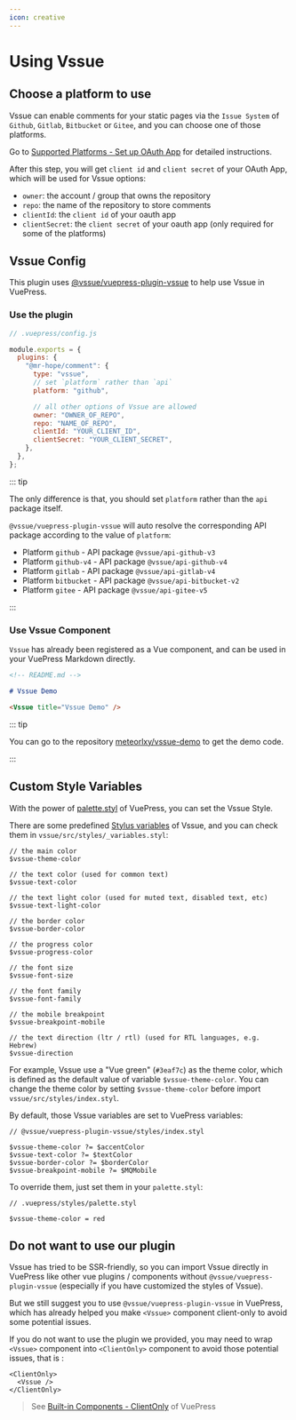 ```yaml
---
icon: creative
---
```


# Using Vssue

## Choose a platform to use

Vssue can enable comments for your static pages via the `Issue System` of `Github`, `Gitlab`, `Bitbucket` or `Gitee`, and you can choose one of those platforms.

Go to [Supported Platforms - Set up OAuth App](./supported-platforms.md) for detailed instructions.

After this step, you will get `client id` and `client secret` of your OAuth App, which will be used for Vssue options:

- `owner`: the account / group that owns the repository
- `repo`: the name of the repository to store comments
- `clientId`: the `client id` of your oauth app
- `clientSecret`: the `client secret` of your oauth app (only required for some of the platforms)

## Vssue Config

This plugin uses [@vssue/vuepress-plugin-vssue](https://www.npmjs.com/package/@vssue/vuepress-plugin-vssue) to help use Vssue in VuePress.

### Use the plugin

```js
// .vuepress/config.js

module.exports = {
  plugins: {
    "@mr-hope/comment": {
      type: "vssue",
      // set `platform` rather than `api`
      platform: "github",

      // all other options of Vssue are allowed
      owner: "OWNER_OF_REPO",
      repo: "NAME_OF_REPO",
      clientId: "YOUR_CLIENT_ID",
      clientSecret: "YOUR_CLIENT_SECRET",
    },
  },
};
```

::: tip

The only difference is that, you should set `platform` rather than the `api` package itself.

`@vssue/vuepress-plugin-vssue` will auto resolve the corresponding API package according to the value of `platform`:

- Platform `github` - API package `@vssue/api-github-v3`
- Platform `github-v4` - API package `@vssue/api-github-v4`
- Platform `gitlab` - API package `@vssue/api-gitlab-v4`
- Platform `bitbucket` - API package `@vssue/api-bitbucket-v2`
- Platform `gitee` - API package `@vssue/api-gitee-v5`

:::

### Use Vssue Component

`Vssue` has already been registered as a Vue component, and can be used in your VuePress Markdown directly.

```md
<!-- README.md -->

# Vssue Demo

<Vssue title="Vssue Demo" />
```

::: tip

You can go to the repository [meteorlxy/vssue-demo](https://github.com/meteorlxy/vssue-demo) to get the demo code.

:::

## Custom Style Variables

With the power of [palette.styl](https://vuepress.vuejs.org/config/#palette-styl) of VuePress, you can set the Vssue Style.

There are some predefined [Stylus variables](http://stylus-lang.com/docs/variables.html) of Vssue, and you can check them in `vssue/src/styles/_variables.styl`:

```stylus
// the main color
$vssue-theme-color

// the text color (used for common text)
$vssue-text-color

// the text light color (used for muted text, disabled text, etc)
$vssue-text-light-color

// the border color
$vssue-border-color

// the progress color
$vssue-progress-color

// the font size
$vssue-font-size

// the font family
$vssue-font-family

// the mobile breakpoint
$vssue-breakpoint-mobile

// the text direction (ltr / rtl) (used for RTL languages, e.g. Hebrew)
$vssue-direction
```

For example, Vssue use a "Vue green" (`#3eaf7c`) as the theme color, which is defined as the default value of variable `$vssue-theme-color`. You can change the theme color by setting `$vssue-theme-color` before import `vssue/src/styles/index.styl`.

By default, those Vssue variables are set to VuePress variables:

```stylus
// @vssue/vuepress-plugin-vssue/styles/index.styl

$vssue-theme-color ?= $accentColor
$vssue-text-color ?= $textColor
$vssue-border-color ?= $borderColor
$vssue-breakpoint-mobile ?= $MQMobile
```

To override them, just set them in your `palette.styl`:

```stylus
// .vuepress/styles/palette.styl

$vssue-theme-color = red
```

## Do not want to use our plugin

Vssue has tried to be SSR-friendly, so you can import Vssue directly in VuePress like other vue plugins / components without `@vssue/vuepress-plugin-vssue` (especially if you have customized the styles of Vssue).

But we still suggest you to use `@vssue/vuepress-plugin-vssue` in VuePress, which has already helped you make `<Vssue>` component client-only to avoid some potential issues.

If you do not want to use the plugin we provided, you may need to wrap `<Vssue>` component into `<ClientOnly>` component to avoid those potential issues, that is :

```vue
<ClientOnly>
  <Vssue />
</ClientOnly>
```

> See [Built-in Components - ClientOnly](https://vuepress.vuejs.org/guide/using-vue.html#clientonly) of VuePress
